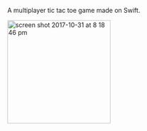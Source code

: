 A multiplayer tic tac toe game made on Swift.

<img width="232" alt="screen shot 2017-10-31 at 8 18 46 pm" src="https://user-images.githubusercontent.com/27168316/32254800-b0b478a6-be79-11e7-9f19-da00eb5da345.png">
